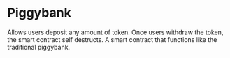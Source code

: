 # Piggybank
Allows users deposit any amount of token. Once users withdraw the token, the smart contract self destructs.
A smart contract that functions like the traditional piggybank.
